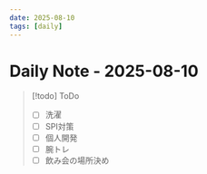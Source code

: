 ```yaml
---
date: 2025-08-10
tags: [daily]
---
```


# Daily Note - 2025-08-10

> [!todo] ToDo
> - [ ] 洗濯
> - [ ] SPI対策
> - [ ] 個人開発
> - [ ] 腕トレ
> - [ ] 飲み会の場所決め
